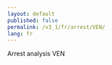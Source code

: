 ```yaml
---
layout: default
published: false
permalink: /v3_1/fr/arrest/VEN/
lang: fr
---
```


Arrest analysis VEN
